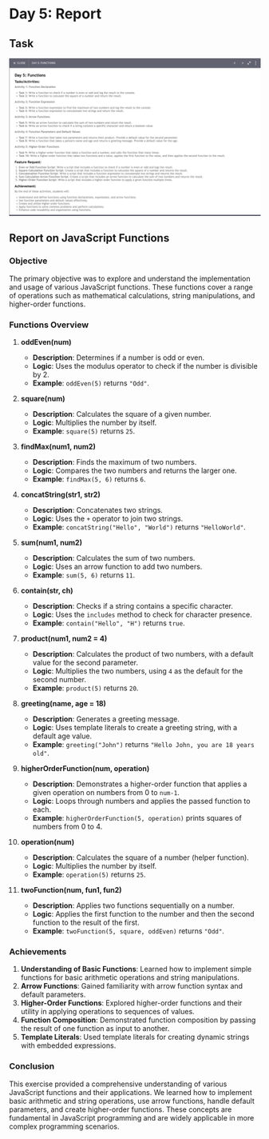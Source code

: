 # Day 5: Report

## Task
<img src="./day-05.png"/>


## Report on JavaScript Functions

### Objective
The primary objective was to explore and understand the implementation and usage of various JavaScript functions. These functions cover a range of operations such as mathematical calculations, string manipulations, and higher-order functions.

### Functions Overview

1. **oddEven(num)**
   - **Description**: Determines if a number is odd or even.
   - **Logic**: Uses the modulus operator to check if the number is divisible by 2.
   - **Example**: `oddEven(5)` returns `"Odd"`.

2. **square(num)**
   - **Description**: Calculates the square of a given number.
   - **Logic**: Multiplies the number by itself.
   - **Example**: `square(5)` returns `25`.

3. **findMax(num1, num2)**
   - **Description**: Finds the maximum of two numbers.
   - **Logic**: Compares the two numbers and returns the larger one.
   - **Example**: `findMax(5, 6)` returns `6`.

4. **concatString(str1, str2)**
   - **Description**: Concatenates two strings.
   - **Logic**: Uses the `+` operator to join two strings.
   - **Example**: `concatString("Hello", "World")` returns `"HelloWorld"`.

5. **sum(num1, num2)**
   - **Description**: Calculates the sum of two numbers.
   - **Logic**: Uses an arrow function to add two numbers.
   - **Example**: `sum(5, 6)` returns `11`.

6. **contain(str, ch)**
   - **Description**: Checks if a string contains a specific character.
   - **Logic**: Uses the `includes` method to check for character presence.
   - **Example**: `contain("Hello", "H")` returns `true`.

7. **product(num1, num2 = 4)**
   - **Description**: Calculates the product of two numbers, with a default value for the second parameter.
   - **Logic**: Multiplies the two numbers, using `4` as the default for the second number.
   - **Example**: `product(5)` returns `20`.

8. **greeting(name, age = 18)**
   - **Description**: Generates a greeting message.
   - **Logic**: Uses template literals to create a greeting string, with a default age value.
   - **Example**: `greeting("John")` returns `"Hello John, you are 18 years old"`.

9. **higherOrderFunction(num, operation)**
   - **Description**: Demonstrates a higher-order function that applies a given operation on numbers from 0 to `num-1`.
   - **Logic**: Loops through numbers and applies the passed function to each.
   - **Example**: `higherOrderFunction(5, operation)` prints squares of numbers from 0 to 4.

10. **operation(num)**
    - **Description**: Calculates the square of a number (helper function).
    - **Logic**: Multiplies the number by itself.
    - **Example**: `operation(5)` returns `25`.

11. **twoFunction(num, fun1, fun2)**
    - **Description**: Applies two functions sequentially on a number.
    - **Logic**: Applies the first function to the number and then the second function to the result of the first.
    - **Example**: `twoFunction(5, square, oddEven)` returns `"Odd"`.

### Achievements

1. **Understanding of Basic Functions**: Learned how to implement simple functions for basic arithmetic operations and string manipulations.
2. **Arrow Functions**: Gained familiarity with arrow function syntax and default parameters.
3. **Higher-Order Functions**: Explored higher-order functions and their utility in applying operations to sequences of values.
4. **Function Composition**: Demonstrated function composition by passing the result of one function as input to another.
5. **Template Literals**: Used template literals for creating dynamic strings with embedded expressions.

### Conclusion

This exercise provided a comprehensive understanding of various JavaScript functions and their applications. We learned how to implement basic arithmetic and string operations, use arrow functions, handle default parameters, and create higher-order functions. These concepts are fundamental in JavaScript programming and are widely applicable in more complex programming scenarios.
